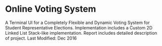 # Online Voting System
A Terminal UI for a Completely Flexible and Dynamic Voting System for Student Representative Elections.
Implementation includes a Custom 2D Linked List Stack-like implementation.
Report includes detailed description of project.
Last Modified: Dec 2016
